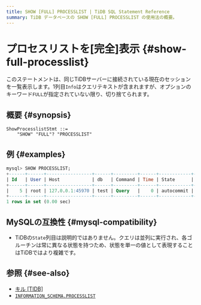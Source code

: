 ```yaml
---
title: SHOW [FULL] PROCESSLIST | TiDB SQL Statement Reference
summary: TiDB データベースの SHOW [FULL] PROCESSLIST の使用法の概要。
---
```


# プロセスリストを[完全]表示 {#show-full-processlist}

このステートメントは、同じTiDBサーバーに接続されている現在のセッションを一覧表示します。1列目`Info`はクエリテキストが含まれますが、オプションのキーワード`FULL`が指定されていない限り、切り捨てられます。

## 概要 {#synopsis}

```ebnf+diagram
ShowProcesslistStmt ::=
    "SHOW" "FULL"? "PROCESSLIST"
```

## 例 {#examples}

```sql
mysql> SHOW PROCESSLIST;
+------+------+-----------------+------+---------+------+------------+------------------+
| Id   | User | Host            | db   | Command | Time | State      | Info             |
+------+------+-----------------+------+---------+------+------------+------------------+
|    5 | root | 127.0.0.1:45970 | test | Query   |    0 | autocommit | SHOW PROCESSLIST |
+------+------+-----------------+------+---------+------+------------+------------------+
1 rows in set (0.00 sec)
```

## MySQLの互換性 {#mysql-compatibility}

-   TiDBの`State`列目は説明的ではありません。クエリは並列に実行され、各ゴルーチンは常に異なる状態を持つため、状態を単一の値として表現することはTiDBではより複雑です。

## 参照 {#see-also}

-   [キル [TIDB]](/sql-statements/sql-statement-kill.md)
-   [`INFORMATION_SCHEMA.PROCESSLIST`](/information-schema/information-schema-processlist.md)
